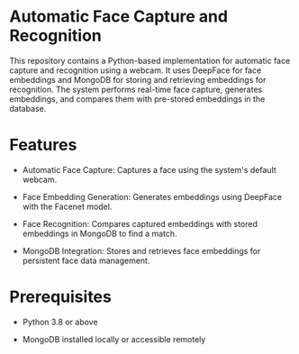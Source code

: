 # Automatic Face Capture and Recognition

This repository contains a Python-based implementation for automatic face capture and recognition using a webcam. It uses DeepFace for face embeddings and MongoDB for storing and retrieving embeddings for recognition. The system performs real-time face capture, generates embeddings, and compares them with pre-stored embeddings in the database.

# Features

- Automatic Face Capture: Captures a face using the system's default webcam.

- Face Embedding Generation: Generates embeddings using DeepFace with the Facenet model.

- Face Recognition: Compares captured embeddings with stored embeddings in MongoDB to find a match.

- MongoDB Integration: Stores and retrieves face embeddings for persistent face data management.

# Prerequisites

- Python 3.8 or above

- MongoDB installed locally or accessible remotely
